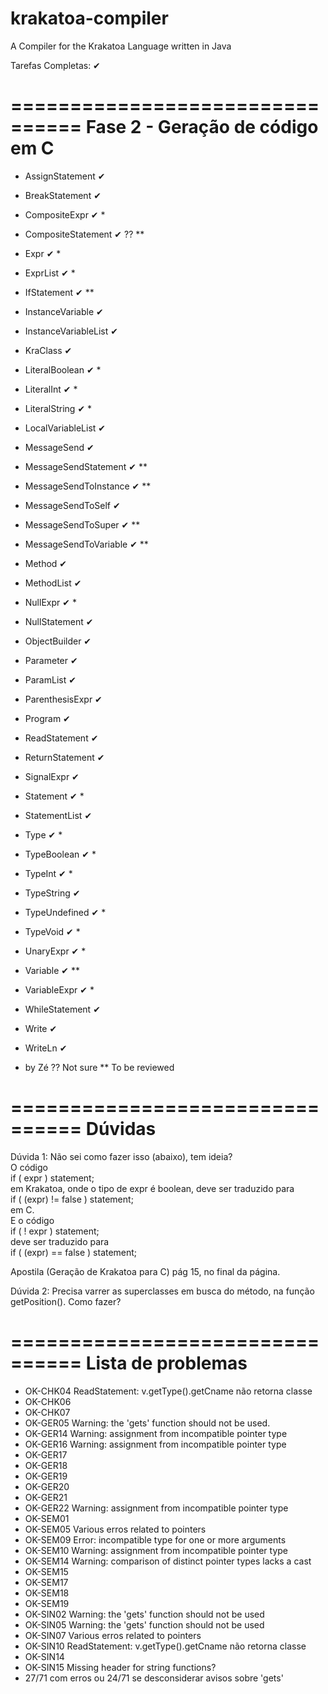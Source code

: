 # krakatoa-compiler
A Compiler for the Krakatoa Language written in Java

Tarefas Completas: ✔

================================
Fase 2 - Geração de código em C
================================

* AssignStatement ✔ 
* BreakStatement ✔
* CompositeExpr  ✔ * 
* CompositeStatement ✔ ?? **
* Expr ✔ *
* ExprList ✔ * 
* IfStatement ✔ **
* InstanceVariable ✔
* InstanceVariableList ✔
* KraClass ✔
* LiteralBoolean ✔ *
* LiteralInt ✔ *
* LiteralString ✔ *
* LocalVariableList ✔
* MessageSend ✔
* MessageSendStatement ✔ **
* MessageSendToInstance ✔ **
* MessageSendToSelf ✔
* MessageSendToSuper  ✔ **
* MessageSendToVariable	 ✔ **
* Method ✔
* MethodList ✔
* NullExpr ✔ *
* NullStatement ✔
* ObjectBuilder ✔
* Parameter ✔
* ParamList ✔
* ParenthesisExpr ✔
* Program ✔
* ReadStatement ✔
* ReturnStatement ✔
* SignalExpr ✔
* Statement ✔ *
* StatementList ✔
* Type ✔ *
* TypeBoolean ✔ *
* TypeInt ✔ *
* TypeString ✔
* TypeUndefined ✔ *
* TypeVoid ✔ *
* UnaryExpr ✔ *
* Variable ✔ **
* VariableExpr ✔ *
* WhileStatement ✔
* Write ✔
* WriteLn ✔

* by Zé
?? Not sure
** To be reviewed

================================
Dúvidas
================================
  
Dúvida 1:
Não sei como fazer isso (abaixo), tem ideia?  
O código  
	if ( expr ) statement;  
em Krakatoa, onde o tipo de expr  é boolean, deve ser traduzido para   
	if ( (expr) != false ) statement;  
em C.   
E o código   
	if ( ! expr ) statement;  
deve ser traduzido para  
	if ( (expr) == false ) statement;  
          
Apostila (Geração de Krakatoa para C) pág 15, no final da página.
  
Dúvida 2:
Precisa varrer as superclasses em busca do método, na função
getPosition(). Como fazer?

================================
Lista de problemas
================================

* OK-CHK04 ReadStatement: v.getType().getCname não retorna classe
* OK-CHK06
* OK-CHK07
* OK-GER05 Warning: the 'gets' function should not be used.
* OK-GER14 Warning: assignment from incompatible pointer type
* OK-GER16 Warning: assignment from incompatible pointer type
* OK-GER17
* OK-GER18
* OK-GER19
* OK-GER20
* OK-GER21
* OK-GER22 Warning: assignment from incompatible pointer type
* OK-SEM01 
* OK-SEM05 Various erros related to pointers
* OK-SEM09 Error: incompatible type for one or more arguments
* OK-SEM10 Warning: assignment from incompatible pointer type
* OK-SEM14 Warning: comparison of distinct pointer types lacks a cast
* OK-SEM15 
* OK-SEM17
* OK-SEM18
* OK-SEM19
* OK-SIN02 Warning: the 'gets' function should not be used
* OK-SIN05 Warning: the 'gets' function should not be used
* OK-SIN07 Various erros related to pointers
* OK-SIN10 ReadStatement: v.getType().getCname não retorna classe
* OK-SIN14
* OK-SIN15 Missing header for string functions?
* 27/71 com erros ou 24/71 se desconsiderar avisos sobre 'gets'
